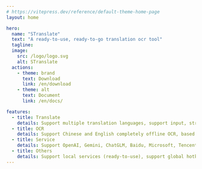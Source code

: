 ```yaml
---
# https://vitepress.dev/reference/default-theme-home-page
layout: home

hero:
  name: "STranslate"
  text: "A ready-to-use, ready-to-go translation ocr tool"
  tagline: 
  image:
    src: /logo/logo.svg
    alt: STranslate
  actions:
    - theme: brand
      text: Download
      link: /en/download
    - theme: alt
      text: Document
      link: /en/docs/

features:
  - title: Translate
    details: Support multiple translation languages, support input, stroke, screenshot, listen to clipboard, listen to mouse stroke and other translation methods, support displaying translation results of multiple services at the same time, so as to facilitate comparison of translation results.
  - title: OCR
    details: Support Chinese and English completely offline OCR, based on PaddleOCR, excellent results and fast response, support screenshots, clipboard, file OCR, support silent OCR
  - title: Service
    details: Support OpenAI, Gemini, ChatGLM, Baidu, Microsoft, Tencent, Youdao, Ali and more than a dozen other translation services to access, while also providing free APIs to choose from!
  - title: Others
    details: Support local services (ready-to-use), support global hotkey call (ready-to-use), support history traceback, support online upgrade, support custom Prompts, support QR code recognition
---
```


